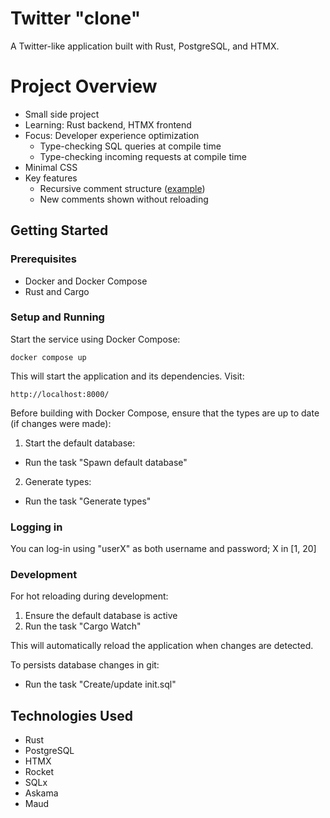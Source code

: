 # Twitter "clone"

A Twitter-like application built with Rust, PostgreSQL, and HTMX.

# Project Overview

- Small side project
- Learning: Rust backend, HTMX frontend
- Focus: Developer experience optimization
  - Type-checking SQL queries at compile time
  - Type-checking incoming requests at compile time
- Minimal CSS
- Key features
  - Recursive comment structure ([example](http://0.0.0.0:8000/post/40))
  - New comments shown without reloading

## Getting Started

### Prerequisites

- Docker and Docker Compose
- Rust and Cargo

### Setup and Running

Start the service using Docker Compose:

```
docker compose up
```

This will start the application and its dependencies. Visit:

```
http://localhost:8000/
```

Before building with Docker Compose, ensure that the types are up to date (if changes were made):

1. Start the default database:

- Run the task "Spawn default database"

2. Generate types:

- Run the task "Generate types"

### Logging in

You can log-in using "userX" as both username and password; X in [1, 20]

### Development

For hot reloading during development:

1. Ensure the default database is active
2. Run the task "Cargo Watch"

This will automatically reload the application when changes are detected.

To persists database changes in git:

- Run the task "Create/update init.sql"

## Technologies Used

- Rust
- PostgreSQL
- HTMX
- Rocket
- SQLx
- Askama
- Maud
